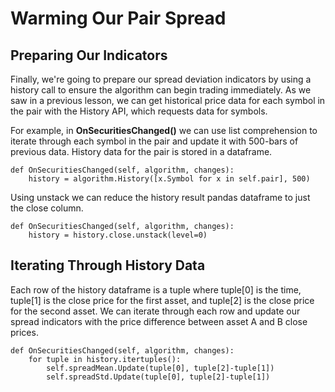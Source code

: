 # Warming Our Pair Spread
## Preparing Our Indicators
Finally, we're going to prepare our spread deviation indicators by using a history call to ensure the algorithm can begin trading immediately. As we saw in a previous lesson, we can get historical price data for each symbol in the pair with the History API, which requests data for symbols.

For example, in **OnSecuritiesChanged()** we can use list comprehension to iterate through each symbol in the pair and update it with 500-bars of previous data. History data for the pair is stored in a dataframe.

    def OnSecuritiesChanged(self, algorithm, changes):
        history = algorithm.History([x.Symbol for x in self.pair], 500)

Using unstack we can reduce the history result pandas dataframe to just the close column.

    def OnSecuritiesChanged(self, algorithm, changes):
        history = history.close.unstack(level=0)

## Iterating Through History Data
Each row of the history dataframe is a tuple where tuple[0] is the time, tuple[1] is the close price for the first asset, and tuple[2] is the close price for the second asset. We can iterate through each row and update our spread indicators with the price difference between asset A and B close prices.

    def OnSecuritiesChanged(self, algorithm, changes):
        for tuple in history.itertuples():
            self.spreadMean.Update(tuple[0], tuple[2]-tuple[1])
            self.spreadStd.Update(tuple[0], tuple[2]-tuple[1])